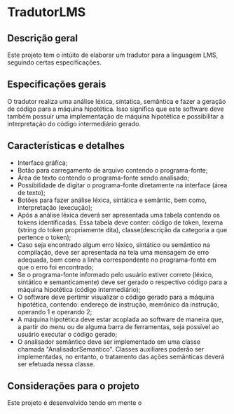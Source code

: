 # TradutorLMS

## Descrição geral
Este projeto tem o intúito de elaborar um tradutor para a linguagem LMS, seguindo certas especificações.

## Especificações gerais
O tradutor realiza uma análise léxica, síntatica, semântica e fazer a geração de código para a máquina hipotética. Isso significa que este software deve também possuir uma implementação de máquina hipotética e possibilitar a interpretação do código intermediário gerado.

## Características e detalhes
- Interface gráfica;
- Botão para carregamento de arquivo contendo o programa-fonte;
- Área de texto contendo o programa-fonte sendo analisado;
- Possibilidade de digitar o programa-fonte diretamente na interface (área de texto);
- Botões para fazer análise léxica, sintática e semântic, bem como, interpretação (execução);
- Após a análise léxica deverá ser apresentada uma tabela contendo os tokens identificadas. Essa tabela deve conter: código de token, lexema (string do token propriamente dita), classe(descrição da categoria a que pertence o token);
- Caso seja encontrado algum erro léxico, sintático ou semântico na compilação, deve ser apresentada na tela uma mensagem de erro adequada, bem como a linha correspondente no programa-fonte em que o erro foi encontrado;
- Se o programa-fonte informado pelo usuário estiver correto (léxico, sintático e semanticamente) deve ser gerado o respectivo código para a máquina hipotética (código intermediário);
- O software deve pertimir visualizar o código gerado para a máquina hipotética, contendo: endereço de instrução, memônico da instrução, operando 1 e operando 2;
- A máquina hipotética deve estar acoplada ao software de maneira que, a partir do menu ou de alguma barra de ferramentas, seja possível ao usuário executar o código gerado;
- O analisador semântico deve ser implementado em uma classe chamada "AnalisadorSemantico". Classes auxiliares poderão ser implementadas, no entanto, o tratamento das ações semânticas deverá ser efetuada nessa classe.

## Considerações para o projeto
Este projeto é desenvolvido tendo em mente o 